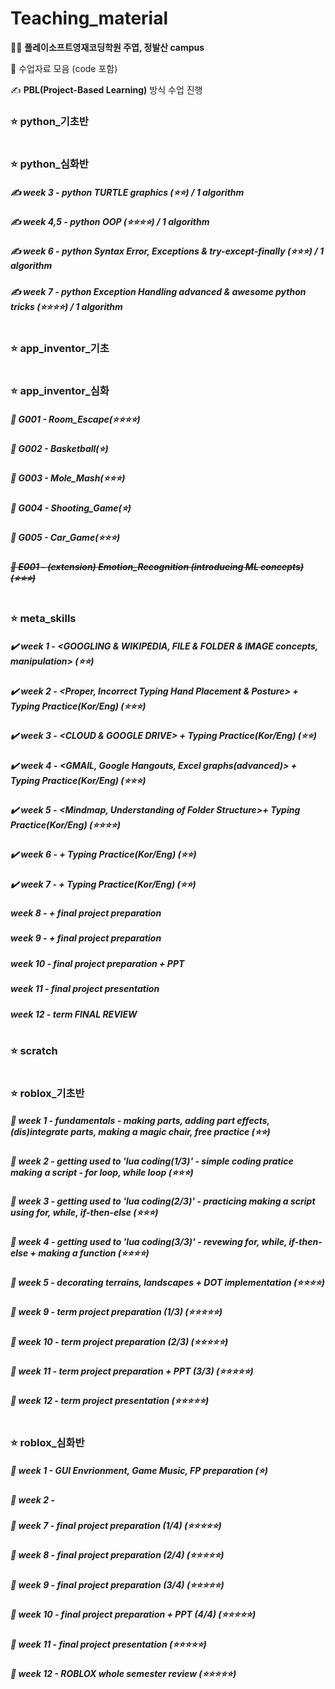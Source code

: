 # Teaching_material
👨‍🏫 <b>플레이소프트영재코딩학원 주엽, 정발산 campus</b>

👏 수업자료 모음 (code 포함)

✍️ <b>PBL(Project-Based Learning)</b> 방식 수업 진행

### ⭐️ python_기초반

#

### ⭐️ python_심화반
##### ✍️ week 3 - python TURTLE graphics (⭐️⭐️) / 1 algorithm
##### ✍️ week 4,5 - python OOP (⭐️⭐️⭐️⭐️) / 1 algorithm
##### ✍️ week 6 - python Syntax Error, Exceptions & try-except-finally (⭐️⭐️⭐️) / 1 algorithm
##### ✍️ week 7 - python Exception Handling advanced & awesome python tricks (⭐️⭐️⭐️⭐️) / 1 algorithm

#

### ⭐️ app_inventor_기초

#

### ⭐️ app_inventor_심화

##### 🧶 G001 - Room_Escape(⭐⭐⭐⭐)
##### 🧶 G002 - Basketball(⭐)
##### 🧶 G003 - Mole_Mash(⭐⭐⭐)
##### 🧶 G004 - Shooting_Game(⭐)
##### 🧶 G005 - Car_Game(⭐⭐⭐)
##### ~~🌿 E001 - (extension) Emotion_Recognition (introducing ML concepts)(⭐⭐⭐)~~

#

### ⭐️ meta_skills
##### ✔️ week 1 - <GOOGLING & WIKIPEDIA, FILE & FOLDER & IMAGE concepts, manipulation> (⭐️⭐️)
##### ✔️ week 2 - <Proper, Incorrect Typing Hand Placement & Posture> + Typing Practice(Kor/Eng) (⭐️⭐️⭐️)
##### ✔️ week 3 - <CLOUD & GOOGLE DRIVE> + Typing Practice(Kor/Eng) (⭐️⭐️)
##### ✔️ week 4 - <GMAIL, Google Hangouts, Excel graphs(advanced)> + Typing Practice(Kor/Eng) (⭐️⭐️⭐️)
##### ✔️ week 5 - <Mindmap, Understanding of Folder Structure>+ Typing Practice(Kor/Eng) (⭐️⭐️⭐️⭐️)
##### ✔️ week 6 - + Typing Practice(Kor/Eng) (⭐️⭐️)
##### ✔️ week 7 - + Typing Practice(Kor/Eng) (⭐️⭐️)

##### week 8 - + final project preparation
##### week 9 - + final project preparation
##### week 10 - final project preparation + PPT
##### week 11 - final project presentation
##### week 12 - term FINAL REVIEW

#

### ⭐️ scratch

#

### ⭐️ roblox_기초반
##### 📌 week 1 - fundamentals - making parts, adding part effects, (dis)integrate parts, making a magic chair, free practice (⭐️⭐️)
##### 📌 week 2 - getting used to 'lua coding(1/3)' - simple coding pratice making a script - for loop, while loop (⭐️⭐️⭐️)
##### 📌 week 3 - getting used to 'lua coding(2/3)' - practicing making a script using for, while, if-then-else (⭐️⭐️⭐️)
##### 📌 week 4 - getting used to 'lua coding(3/3)' - revewing for, while, if-then-else + making a function (⭐️⭐️⭐️⭐️)
##### 📌 week 5 - decorating terrains, landscapes + DOT implementation (⭐️⭐️⭐️⭐️)

##### 📌 week 9 - term project preparation (1/3) (⭐️⭐️⭐️⭐️⭐️)
##### 📌 week 10 - term project preparation (2/3) (⭐️⭐️⭐️⭐️⭐️)
##### 📌 week 11 - term project preparation + PPT (3/3) (⭐️⭐️⭐️⭐️⭐️)
##### 📌 week 12 - term project presentation (⭐️⭐️⭐️⭐️⭐️)
#

### ⭐️ roblox_심화반
##### 📌 week 1 - GUI Envrionment, Game Music, FP preparation (⭐️)
##### 📌 week 2 -

##### 📌 week 7 - final project preparation (1/4) (⭐️⭐️⭐️⭐️⭐️)
##### 📌 week 8 - final project preparation (2/4) (⭐️⭐️⭐️⭐️⭐️)
##### 📌 week 9 - final project preparation (3/4) (⭐️⭐️⭐️⭐️⭐️)
##### 📌 week 10 - final project preparation + PPT (4/4) (⭐️⭐️⭐️⭐️⭐️)
##### 📌 week 11 - final project presentation (⭐️⭐️⭐️⭐️⭐️)
##### 📌 week 12 - ROBLOX whole semester review (⭐️⭐️⭐️⭐️⭐️)
#
